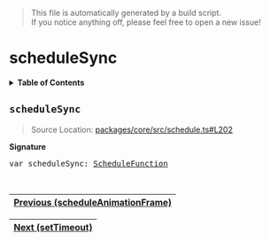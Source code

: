 > This file is automatically generated by a build script.<br>If you notice anything off, please feel free to open a new issue!

# scheduleSync

<details><summary><b>Table of Contents</b></summary><br>

1. [<code>scheduleSync</code>](#scheduleSync)</details>

## <a name="scheduleSync"></a><code>scheduleSync</code>

> Source Location: [packages\/core\/src\/schedule.ts#L202](..\/..\/packages\/core\/src\/schedule.ts#L202)

<b>Signature</b>

<pre>var scheduleSync: <a href="00-ScheduleFunction.md#ScheduleFunction">ScheduleFunction</a></pre><br>

| [Previous \(scheduleAnimationFrame\)](08-scheduleAnimationFrame.md#readme) |
| --- |

<div align="right">

| [Next \(setTimeout\)](..\/07-api-utils\/00-setTimeout.md#readme) |
| --- |
</div>
